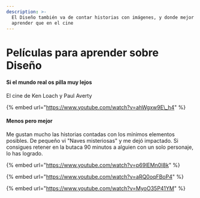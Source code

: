 ```yaml
---
description: >-
  El Diseño también va de contar historias con imágenes, y donde mejor para
  aprender que en el cine
---
```


# Películas para aprender sobre Diseño

#### Si el mundo real os pilla muy lejos

El cine de Ken Loach y Paul Averty

{% embed url="https://www.youtube.com/watch?v=ahWgxw9E\_h4" %}

#### Menos pero mejor

Me gustan mucho las historias contadas con los mínimos elementos posibles. De pequeño vi "Naves misteriosas" y me dejó impactado. Si consigues retener en la butaca 90 minutos a alguien con un solo personaje, lo has logrado.

{% embed url="https://www.youtube.com/watch?v=p69lEMn0I8k" %}

{% embed url="https://www.youtube.com/watch?v=aRQ0oqFBoP4" %}



{% embed url="https://www.youtube.com/watch?v=MyoO35P41YM" %}



